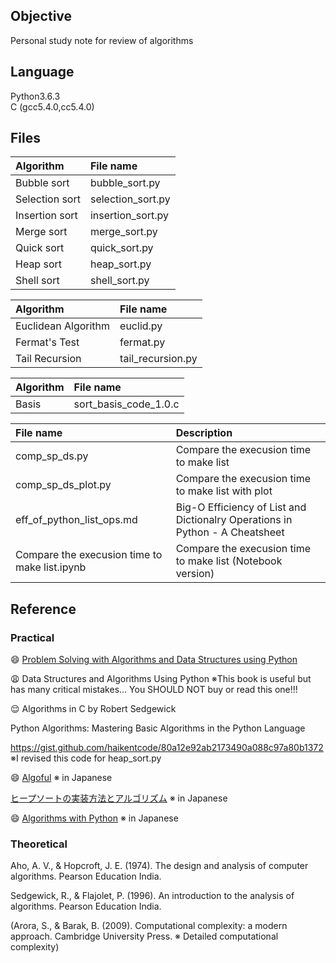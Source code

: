 ## Objective
Personal study note for review of algorithms

## Language
Python3.6.3  
C (gcc5.4.0,cc5.4.0)  

## Files  

| Algorithm  | File name   |
|:-----------|:------------|
|Bubble sort   | bubble_sort.py    | 
|Selection sort| selection_sort.py | 
|Insertion sort| insertion_sort.py |
|Merge sort    | merge_sort.py     |
|Quick sort    | quick_sort.py     |  
|Heap sort     | heap_sort.py      |
|Shell sort    | shell_sort.py     |


| Algorithm  | File name   |
|:-----------|:------------|
|Euclidean Algorithm | euclid.py          |
|Fermat's Test       | fermat.py          |
|Tail Recursion      | tail_recursion.py  |


| Algorithm  | File name   |
|:-----------|:------------|
| Basis      |sort_basis_code_1.0.c|  


| File name  | Description   |
|:-----------|:------------|
| comp_sp_ds.py                 | Compare the execusion time to make list |
| comp_sp_ds_plot.py            | Compare the execusion time to make list with plot|
| eff_of_python_list_ops.md     | Big-O Efficiency of List and Dictionalry Operations in Python - A Cheatsheet|
| Compare the execusion time to make list.ipynb | Compare the execusion time to make list (Notebook version)|


## Reference  

### Practical
 :smile: [Problem Solving with Algorithms and Data Structures using Python](http://interactivepython.org/runestone/static/pythonds/index.html)  
 
 :weary: Data Structures and Algorithms Using Python  ※This book is useful but has many critical mistakes... You SHOULD NOT buy or read this one!!!    
 
 :relieved: Algorithms in C by Robert Sedgewick  
 
Python Algorithms: Mastering Basic Algorithms in the Python Language  

https://gist.github.com/haikentcode/80a12e92ab2173490a088c97a80b1372 ※I revised this code for heap_sort.py  

:smile: [Algoful](http://algoful.com/) ※ in Japanese  

[ヒープソートの実装方法とアルゴリズム](https://webbibouroku.com/Blog/Article/py-heapsort) ※ in Japanese  

:smile: [Algorithms with Python](http://melborne.github.io/2009/03/18/notitle/) ※ in Japanese  


### Theoretical
Aho, A. V., & Hopcroft, J. E. (1974). The design and analysis of computer algorithms. Pearson Education India.  

Sedgewick, R., & Flajolet, P. (1996). An introduction to the analysis of algorithms. Pearson Education India.  

(Arora, S., & Barak, B. (2009). Computational complexity: a modern approach. Cambridge University Press. ※ Detailed computational complexity)  
